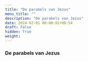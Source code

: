 ```yaml
---
title: "De parabels van Jezus"
menu_title: ""
description: "De parabels van Jezus"
date: 2024-02-01 06:00:01+00:54
draft: False
hidden: True
weight:
---
```

### De parabels van Jezus


